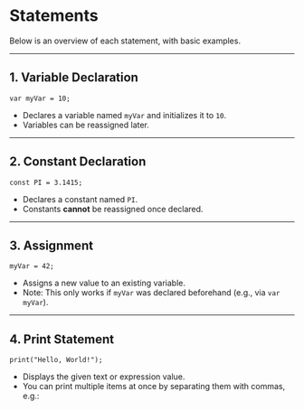 # Statements

Below is an overview of each statement, with basic examples. 

---

## 1. Variable Declaration

```var myVar = 10;```

- Declares a variable named `myVar` and initializes it to `10`.
- Variables can be reassigned later.

---

## 2. Constant Declaration

```const PI = 3.1415;```

- Declares a constant named `PI`.
- Constants **cannot** be reassigned once declared.

---

## 3. Assignment

```myVar = 42;```

- Assigns a new value to an existing variable.
- Note: This only works if `myVar` was declared beforehand (e.g., via `var myVar`).

---

## 4. Print Statement

```print("Hello, World!");```

- Displays the given text or expression value.
- You can print multiple items at once by separating them with commas, e.g.:
